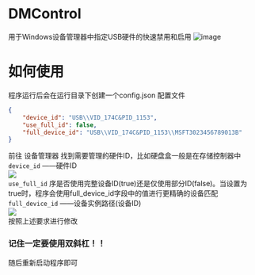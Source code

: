 # DMControl
用于Windows设备管理器中指定USB硬件的快速禁用和启用
![image](https://github.com/user-attachments/assets/d0841540-7127-4cc7-9458-9c529522b6f9)

# 如何使用
程序运行后会在运行目录下创建一个config.json 配置文件
```json
{
    "device_id": "USB\\VID_174C&PID_1153",
    "use_full_id": false,
    "full_device_id": "USB\\VID_174C&PID_1153\\MSFT3023456789013B"
}
```
前往 设备管理器 找到需要管理的硬件ID，比如硬盘盒一般是在存储控制器中 \
`device_id` ——硬件ID \
![](https://pic1.imgdb.cn/item/681c829558cb8da5c8e5ccc7.png) \
`use_full_id` 序是否使用完整设备ID(true)还是仅使用部分ID(false)。当设置为true时，程序会使用full_device_id字段中的值进行更精确的设备匹配 \
`full_device_id` ——设备实例路径(设备ID)\
![](https://pic1.imgdb.cn/item/681c838f58cb8da5c8e5ce0c.png) \
按照上述要求进行修改
### 记住一定要使用双斜杠！！
随后重新启动程序即可
